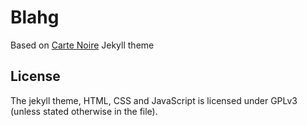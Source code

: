 # Blahg
Based on [Carte Noire](https://github.com/jacobtomlinson/carte-noire) Jekyll theme

## License
The jekyll theme, HTML, CSS and JavaScript is licensed under GPLv3 (unless stated otherwise in the file).

